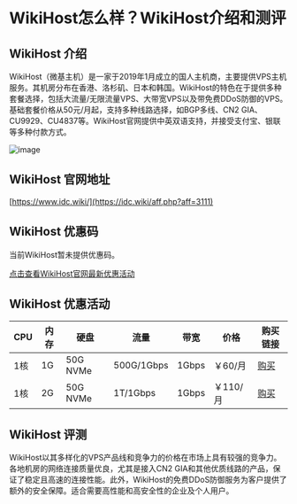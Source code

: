 # WikiHost怎么样？WikiHost介绍和测评

## WikiHost 介绍
WikiHost（微基主机）是一家于2019年1月成立的国人主机商，主要提供VPS主机服务。其机房分布在香港、洛杉矶、日本和韩国。WikiHost的特色在于提供多种套餐选择，包括大流量/无限流量VPS、大带宽VPS以及带免费DDoS防御的VPS。基础套餐价格从50元/月起，支持多种线路选择，如BGP多线、CN2 GIA、CU9929、CU4837等。WikiHost官网提供中英双语支持，并接受支付宝、银联等多种付款方式。

![image](https://github.com/sabujgcumu/WikiHost/assets/167730055/06f90813-5b1e-46c4-b9c4-38391cac8b99)

## WikiHost 官网地址
[https://www.idc.wiki/](https://idc.wiki/aff.php?aff=3111)

## WikiHost 优惠码
当前WikiHost暂未提供优惠码。  

[点击查看WikiHost官网最新优惠活动](https://idc.wiki/aff.php?aff=3111)

## WikiHost 优惠活动

| CPU | 内存 | 硬盘    | 流量        | 带宽   | 价格  | 购买链接                                               |
|-----|------|---------|-------------|--------|-------|-------------------------------------------------------|
| 1核 | 1G   | 50G NVMe | 500G/1Gbps | 1Gbps  | ￥60/月 | [购买](https://idc.wiki/aff.php?aff=3111&gid=64) |
| 1核 | 2G   | 50G NVMe | 1T/1Gbps   | 1Gbps  | ￥110/月 | [购买](https://idc.wiki/aff.php?aff=3111&gid=64) |

## WikiHost 评测
WikiHost以其多样化的VPS产品线和竞争力的价格在市场上具有较强的竞争力。各地机房的网络连接质量优良，尤其是接入CN2 GIA和其他优质线路的产品，保证了稳定且高速的连接性能。此外，WikiHost的免费DDoS防御服务为客户提供了额外的安全保障。适合需要高性能和高安全性的企业及个人用户。
